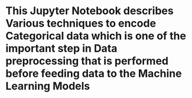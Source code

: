 # This Jupyter Notebook describes Various techniques to encode Categorical data which is one of the important step in Data preprocessing that is performed before feeding data to the Machine Learning Models
